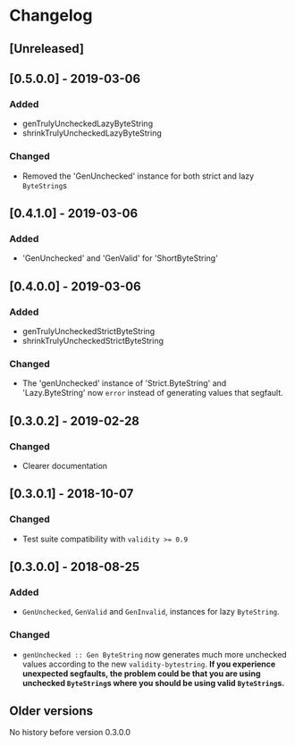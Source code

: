 # Changelog

## [Unreleased]

## [0.5.0.0] - 2019-03-06

### Added

* genTrulyUncheckedLazyByteString
* shrinkTrulyUncheckedLazyByteString

### Changed

* Removed the 'GenUnchecked' instance for both strict and lazy `ByteString`s

## [0.4.1.0] - 2019-03-06

### Added

* 'GenUnchecked' and 'GenValid' for 'ShortByteString'

## [0.4.0.0] - 2019-03-06

### Added

* genTrulyUncheckedStrictByteString
* shrinkTrulyUncheckedStrictByteString

### Changed

* The 'genUnchecked' instance of 'Strict.ByteString' and 'Lazy.ByteString' now `error` instead of generating values that segfault.

## [0.3.0.2] - 2019-02-28

### Changed

* Clearer documentation

## [0.3.0.1] - 2018-10-07

### Changed

* Test suite compatibility with `validity >= 0.9`

## [0.3.0.0] - 2018-08-25

### Added

* `GenUnchecked`, `GenValid` and `GenInvalid`, instances for lazy `ByteString`.

### Changed

* `genUnchecked :: Gen ByteString` now generates much more unchecked values according to the new `validity-bytestring`.
  **If you experience unexpected segfaults, the problem could be that you are using unchecked `ByteString`s where you should be using valid `ByteString`s.**

## Older versions

No history before version 0.3.0.0

